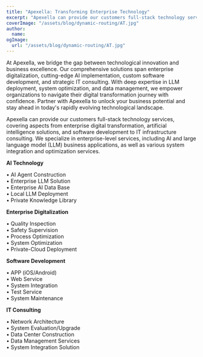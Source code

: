 ```yaml
---
title: "Apexella: Transforming Enterprise Technology"
excerpt: "Apexella can provide our customers full-stack technology services, covering aspects from enterprise digital transformation, artificial intelligence solutions, and software development to IT infrastructure consulting. We specialize in enterprise-level services, including AI and large language model (LLM) business applications, as well as various system integration and optimization services."
coverImage: "/assets/blog/dynamic-routing/AT.jpg"
author:
  name:  
ogImage:
  url: "/assets/blog/dynamic-routing/AT.jpg"
---
```


At Apexella, we bridge the gap between technological innovation and business excellence. Our comprehensive solutions span enterprise digitalization, cutting-edge AI implementation, custom software development, and strategic IT consulting. With deep expertise in LLM deployment, system optimization, and data management, we empower organizations to navigate their digital transformation journey with confidence. Partner with Apexella to unlock your business potential and stay ahead in today's rapidly evolving technological landscape.

Apexella can provide our customers full-stack technology services, covering aspects from enterprise digital transformation, artificial intelligence solutions, and software development to IT infrastructure consulting. We specialize in enterprise-level services, including AI and large language model (LLM) business applications, as well as various system integration and optimization services.

**AI Technology**

&#8226;  AI Agent Construction  
&#8226;  Enterprise LLM Solution  
&#8226;  Enterprise AI Data Base  
&#8226;  Local LLM Deployment  
&#8226;  Private Knowledge Library

**Enterprise Digitalization**

&#8226;  Quality Inspection  
&#8226;  Safety Supervision  
&#8226;  Process Optimization  
&#8226;  System Optimization  
&#8226;  Private-Cloud Deployment


**Software Development**

&#8226;  APP (iOS/Android)  
&#8226;  Web Service  
&#8226;  System Integration  
&#8226;  Test Service  
&#8226;  System Maintenance


**IT Consulting**

&#8226;  Network Architecture  
&#8226;  System Evaluation/Upgrade  
&#8226;  Data Center Construction  
&#8226;  Data Management Services  
&#8226;  System Integration Solution